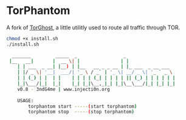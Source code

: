 # TorPhantom
A fork of [TorGhost](https://github.com/susmithHCK/torghost), a little utilitly used to route all traffic through TOR.

```sh
chmod +x install.sh
./install.sh
```
```sh
  _______         _____  _                 _                  
 |__   __|       |  __ \| |               | |                 
    | | ___  _ __| |__) | |__   __ _ _ __ | |_ ___  _ __ ___  
    | |/ _ \| '__|  ___/| '_ \ / _` | '_ \| __/ _ \| '_ ` _ \ 
    | | (_) | |  | |    | | | | (_| | | | | || (_) | | | | | |
    |_|\___/|_|  |_|    |_| |_|\__,_|_| |_|\__\___/|_| |_| |_|
	v0.8 - 3ndG4me | www.injecti0n.org 
  
	USAGE:
        torphantom start -----(start torphantom)
        torphantom stop  -----(stop torphantom)
```
